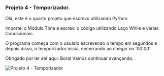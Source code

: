 ### Projeto 4 - Temporizador.

Olá, este é o quarto projeto que escrevo utilizando Pyrhon.

Importei o Módulo Time e escrevi o código utilizando Laço While e várias Condicionais.

O programa começa com o usuário escrevendo o tempo em segundos e depois disso, o temporizador inicia, encerrando ao chegar no '00:00'.

Obrigado por ler até aqui.
Bora! Vamos continuar avançando.

![Projeto 4 - Temporizador](https://github.com/user-attachments/assets/8f259e07-2ce7-419b-8ab7-7b831c049eaf)
